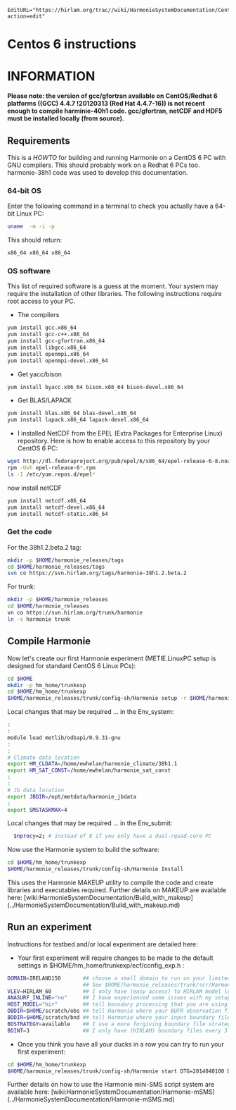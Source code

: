 ```@meta
EditURL="https://hirlam.org/trac//wiki/HarmonieSystemDocumentation/Centos6Install?action=edit"
```
# Centos 6 instructions

# INFORMATION

**Please note: the version of gcc/gfortran available on CentOS/Redhat 6 platforms ((GCC) 4.4.7 !20120313 (Red Hat 4.4.7-16)) is not recent enough to compile harminie-40h1 code. gcc/gfortran, netCDF and HDF5 must be installed locally (from source).**

## Requirements
This is a *HOWTO* for building and running Harmonie on a CentOS 6 PC with GNU compilers. This should probably work on a Redhat 6 PCs too. harmonie-38h1 code was used to develop this documentation.

### 64-bit OS
Enter the following command in a terminal to check you actually have a 64-bit Linux PC:
```bash
uname  -m -i -p
```
This should return:
```bash
x86_64 x86_64 x86_64
```

### OS software
This list of required software is a guess at the moment. Your system may require the installation of other libraries. The following instructions require root access to your PC.
 * The compilers
```bash
yum install gcc.x86_64
yum install gcc-c++.x86_64
yum install gcc-gfortran.x86_64
yum install libgcc.x86_64
yum install openmpi.x86_64
yum install openmpi-devel.x86_64
```

 * Get yacc/bison
```bash
yum install byacc.x86_64 bison.x86_64 bison-devel.x86_64
```

 * Get BLAS/LAPACK
```bash
yum install blas.x86_64 blas-devel.x86_64
yum install lapack.x86_64 lapack-devel.x86_64
```

 * I installed NetCDF from the EPEL (Extra Packages for Enterprise Linux) repository. Here is how to enable access to this repository by your CentOS 6 PC:
```bash
wget http://dl.fedoraproject.org/pub/epel/6/x86_64/epel-release-6-8.noarch.rpm
rpm -Uvh epel-release-6*.rpm
ls -1 /etc/yum.repos.d/epel*
```
 now install netCDF
```bash
yum install netcdf.x86_64
yum install netcdf-devel.x86_64
yum install netcdf-static.x86_64
```

### Get the code

For the 38h1.2.beta.2 tag:
```bash
mkdir -p $HOME/harmonie_releases/tags
cd $HOME/harmonie_releases/tags
svn co https://svn.hirlam.org/tags/harmonie-38h1.2.beta.2
```

For trunk:
```bash
mkdir -p $HOME/harmonie_releases
cd $HOME/harmonie_releases
vn co https://svn.hirlam.org/trunk/harmonie 
ln -s harmonie trunk
```

## Compile Harmonie
Now let's create our first Harmonie experiment (METIE.LinuxPC setup is designed for standard CentOS 6 Linux PCs):
```bash
cd $HOME
mkdir -p hm_home/trunkexp
cd $HOME/hm_home/trunkexp
$HOME/harmonie_releases/trunk/config-sh/Harmonie setup -r $HOME/harmonie_releases/trunk -h METIE.LinuxPC
```

Local changes that may be required ... in the Env_system:
```bash
:
:
module load metlib/odbapi/0.9.31-gnu
:
:
# Climate data location
export HM_CLDATA=/home/ewhelan/harmonie_climate/38h1.1
export HM_SAT_CONST=/home/ewhelan/harmonie_sat_const
:
:
# Jb data location
export JBDIR=/opt/metdata/harmonie_jbdata
:
export SMSTASKMAX=4
```

Local changes that may be required ... in the Env_submit:
```bash
  $nprocy=2; # instead of 8 if you only have a dual-/quad-core PC
```

Now use the Harmonie system to build the software:
```bash
cd $HOME/hm_home/trunkexp
$HOME/harmonie_releases/trunk/config-sh/Harmonie Install
```
This uses the Harmonie MAKEUP utility to compile the code and create libraries and executables required. Further details on MAKEUP are available here: [wiki:HarmonieSystemDocumentation/Build_with_makeup] (../HarmonieSystemDocumentation/Build_with_makeup.md)

## Run an experiment
Instructions for testbed and/or local experiment are detailed here:
 * Your first experiment will require changes to be made to the default settings in $HOME/hm_home/trunkexp/ecf/config_exp.h :
```bash
DOMAIN=IRELAND150       ## choose a small domain to run on your limited PC.
                        ## See $HOME/harmonie_releases/trunk/scr/Harmonie_domains.pm for existing definitions
VLEV=HIRLAM_60          ## I only have (easy access) to HIRLAM model level files on my PC 
ANASURF_INLINE="no"     ## I have experienced some issues with my setup calling SODA from inside CANARI
HOST_MODEL="hir"        ## tell boundary processing that you are using HIRLAM model boundary files
OBDIR=$HOME/scratch/obs ## tell Harmonie where your BUFR observation files are
BDDIR=$HOME/scratch/bnd ## tell Harmonie where your input boundary files are (HIRLAM or IFS files normally)
BDSTRATEGY=available    ## I use a more forgiving boundary file strategy
BDINT=3                 ## I only have (HIRLAM) boundary files every 3 hours
```

 * Once you think you have all your ducks in a row you can try to run your first experiment:
```bash
cd $HOME/hm_home/trunkexp
$HOME/harmonie_releases/trunk/config-sh/Harmonie start DTG=2014040100 DTGEND=2014040112 LL=03 BUILD=no
```

Further details on how to use the Harmonie mini-SMS script system are available here: [wiki:HarmonieSystemDocumentation/Harmonie-mSMS] (../HarmonieSystemDocumentation/Harmonie-mSMS.md)
